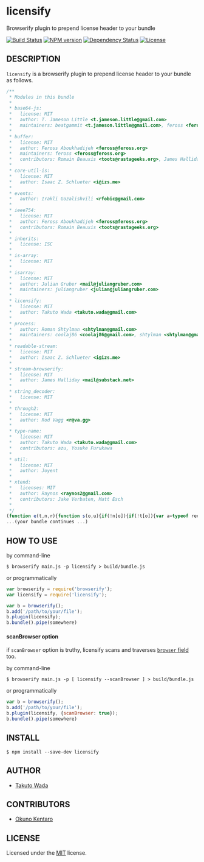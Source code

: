 licensify
================================

Browserify plugin to prepend license header to your bundle

[![Build Status][travis-image]][travis-url]
[![NPM version][npm-image]][npm-url]
[![Dependency Status][depstat-image]][depstat-url]
[![License][license-image]][license-url]


DESCRIPTION
---------------------------------------

`licensify` is a browserify plugin to prepend license header to your bundle as follows.

```javascript
/**
 * Modules in this bundle
 * 
 * base64-js:
 *   license: MIT
 *   author: T. Jameson Little <t.jameson.little@gmail.com>
 *   maintainers: beatgammit <t.jameson.little@gmail.com>, feross <feross@feross.org>
 * 
 * buffer:
 *   license: MIT
 *   author: Feross Aboukhadijeh <feross@feross.org>
 *   maintainers: feross <feross@feross.org>
 *   contributors: Romain Beauxis <toots@rastageeks.org>, James Halliday <mail@substack.net>
 * 
 * core-util-is:
 *   license: MIT
 *   author: Isaac Z. Schlueter <i@izs.me>
 * 
 * events:
 *   author: Irakli Gozalishvili <rfobic@gmail.com>
 * 
 * ieee754:
 *   license: MIT
 *   author: Feross Aboukhadijeh <feross@feross.org>
 *   contributors: Romain Beauxis <toots@rastageeks.org>
 * 
 * inherits:
 *   license: ISC
 * 
 * is-array:
 *   license: MIT
 * 
 * isarray:
 *   license: MIT
 *   author: Julian Gruber <mail@juliangruber.com>
 *   maintainers: juliangruber <julian@juliangruber.com>
 * 
 * licensify:
 *   license: MIT
 *   author: Takuto Wada <takuto.wada@gmail.com>
 * 
 * process:
 *   author: Roman Shtylman <shtylman@gmail.com>
 *   maintainers: coolaj86 <coolaj86@gmail.com>, shtylman <shtylman@gmail.com>
 * 
 * readable-stream:
 *   license: MIT
 *   author: Isaac Z. Schlueter <i@izs.me>
 * 
 * stream-browserify:
 *   license: MIT
 *   author: James Halliday <mail@substack.net>
 * 
 * string_decoder:
 *   license: MIT
 * 
 * through2:
 *   license: MIT
 *   author: Rod Vagg <r@va.gg>
 * 
 * type-name:
 *   license: MIT
 *   author: Takuto Wada <takuto.wada@gmail.com>
 *   contributors: azu, Yosuke Furukawa
 * 
 * util:
 *   license: MIT
 *   author: Joyent
 * 
 * xtend:
 *   licenses: MIT
 *   author: Raynos <raynos2@gmail.com>
 *   contributors: Jake Verbaten, Matt Esch
 * 
 */
(function e(t,n,r){function s(o,u){if(!n[o]){if(!t[o]){var a=typeof require=="function"&&require;if(!u&&a)return a(o,!0);if(i)return i(o,!0);var f=new Error("Cannot find module '"+o+"'");throw f.code="MODULE_NOT_FOUND",f}var l=n[o]={exports:{}};t[o][0].call(l.exports,function(e){var n=t[o][1][e];return s(n?n:e)},l,l.exports,e,t,n,r)}return n[o].exports}var i=typeof require=="function"&&require;for(var o=0;o<r.length;o++)s(r[o]);return s})({1:[function(require,module,exports){
...(your bundle continues ...)
```


HOW TO USE
---------------------------------------

by command-line

```
$ browserify main.js -p licensify > build/bundle.js 
```

or programmatically

```javascript
var browserify = require('browserify');
var licensify = require('licensify');

var b = browserify();
b.add('/path/to/your/file');
b.plugin(licensify);
b.bundle().pipe(somewhere)
```


#### scanBrowser option

if `scanBrowser` option is truthy, licensify scans and traverses [`browser` field](https://github.com/substack/browserify-handbook#browser-field) too.

by command-line

```
$ browserify main.js -p [ licensify --scanBrowser ] > build/bundle.js 
```

or programmatically

```javascript
var b = browserify();
b.add('/path/to/your/file');
b.plugin(licensify, {scanBrowser: true});
b.bundle().pipe(somewhere)
```


INSTALL
---------------------------------------

```
$ npm install --save-dev licensify
```


AUTHOR
---------------------------------------
* [Takuto Wada](http://github.com/twada)


CONTRIBUTORS
---------------------------------------
* [Okuno Kentaro](http://github.com/armorik83)


LICENSE
---------------------------------------
Licensed under the [MIT](http://twada.mit-license.org/) license.


[npm-url]: https://npmjs.org/package/licensify
[npm-image]: https://badge.fury.io/js/licensify.svg

[travis-url]: http://travis-ci.org/twada/licensify
[travis-image]: https://secure.travis-ci.org/twada/licensify.svg?branch=master

[depstat-url]: https://gemnasium.com/twada/licensify
[depstat-image]: https://gemnasium.com/twada/licensify.svg

[license-url]: http://twada.mit-license.org/2014-2015
[license-image]: http://img.shields.io/badge/license-MIT-brightgreen.svg
